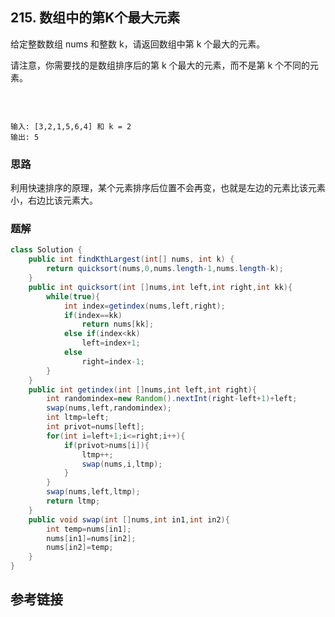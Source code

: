 ## 215. 数组中的第K个最大元素
给定整数数组 nums 和整数 k，请返回数组中第 k 个最大的元素。

请注意，你需要找的是数组排序后的第 k 个最大的元素，而不是第 k 个不同的元素。

 
```

输入: [3,2,1,5,6,4] 和 k = 2
输出: 5
```

### 思路
利用快速排序的原理，某个元素排序后位置不会再变，也就是左边的元素比该元素小，右边比该元素大。


### 题解
```java
class Solution {
    public int findKthLargest(int[] nums, int k) {
        return quicksort(nums,0,nums.length-1,nums.length-k);
    }
    public int quicksort(int []nums,int left,int right,int kk){
        while(true){
            int index=getindex(nums,left,right);
            if(index==kk)
                return nums[kk];
            else if(index<kk)
                left=index+1;
            else
                right=index-1;
        }
    }
    public int getindex(int []nums,int left,int right){
        int randomindex=new Random().nextInt(right-left+1)+left;
        swap(nums,left,randomindex);
        int ltmp=left;
        int privot=nums[left];
        for(int i=left+1;i<=right;i++){
            if(privot>nums[i]){
                ltmp++;
                swap(nums,i,ltmp);
            }
        }
        swap(nums,left,ltmp);
        return ltmp;
    }
    public void swap(int []nums,int in1,int in2){
        int temp=nums[in1];
        nums[in1]=nums[in2];
        nums[in2]=temp;
    }
}
```
## 参考链接